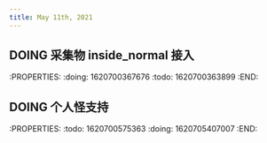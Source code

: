 ```yaml
---
title: May 11th, 2021
---
```


## DOING 采集物 inside_normal 接入
:PROPERTIES:
:doing: 1620700367676
:todo: 1620700363899
:END:
## DOING 个人怪支持
:PROPERTIES:
:todo: 1620700575363
:doing: 1620705407007
:END:

